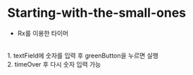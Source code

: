 # Starting-with-the-small-ones

- Rx를 이용한 타이머
<br>
1. textField에 숫자를 입력 후 greenButton을 누르면 실행
<br>
2. timeOver 후 다시 숫자 입력 가능
